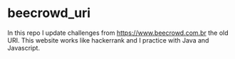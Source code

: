 # beecrowd_uri
In this repo I update challenges from https://www.beecrowd.com.br the old URI. This website works like hackerrank and I practice with Java and Javascript.
